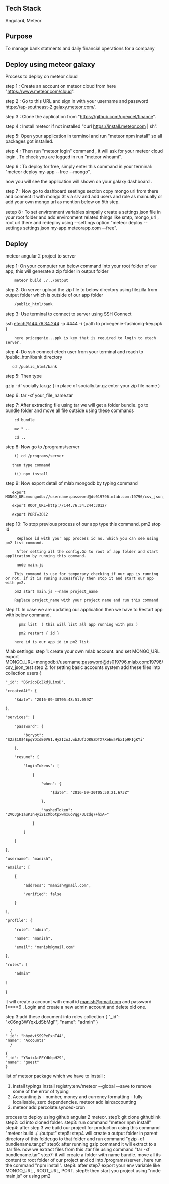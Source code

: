 ## Tech Stack
Angular4, Meteor 

## Purpose
To manage bank statments and daily financial operations for a company

## Deploy using meteor galaxy

Process to deploy on meteor cloud

step 1 : Create an account on meteor cloud from here "https://www.meteor.com/cloud".

step 2 : Go to this URL and sign in with your username and password  https://ap-southeast-2.galaxy.meteor.com/.

step 3 : Clone the application from "https://github.com/upexcel/finance".

step 4 : Install meteor if not installed "curl https://install.meteor.com | sh".

step 5: Open your application in terminol and run "meteor npm install" so all packages got installed.

step 4 : Then run "meteor login" command , it will ask for your meteor cloud login . To check you are logged in run "meteor whoami".

step 6 : To deploy for free, simply enter this command in your terminal: "meteor deploy my-app --free --mongo".
 
 now you will see the application will shown on your galaxy dashboard .

 step 7 : Now go to dashboard seetings section copy mongo url from there and connect it with mongo 3t via srv and add users and role as mainually or add your own mongo url as mention below on 5th step.

 setep 8 : To set environment variables simpally create a settings.json file in your root folder and add environment related things like smtp, mongo_url , root url there and redeploy using --settings option 
 "meteor deploy --settings settings.json my-app.meteorapp.com --free".


## Deploy 
meteor angular 2 project to server

step 1: On your computer run below command into your root folder of our app, this will generate a zip folder in output folder
       
        meteor build ./../output

step 2: On server upload the zip file to  below directory using filezilla from output folder which is outside of our app folder

        /public_html/bank


step 3: Use terminal to connect to server using SSH Connect

ssh etech@144.76.34.244 -p 4444 -i  {path to pricegenie-fashioniq-key.ppk }

        here pricegenie...ppk is key that is required to login to etech server.
      
step 4: Do ssh connect etech user from your terminal and reach to /public_html/bank  directory

       cd /public_html/bank

step 5: Then type 

gzip -df socially.tar.gz ( in place of socially.tar.gz enter your zip file name )

step 6: tar -xf  your_file_name.tar 

step 7: After extracting file using tar we will get a folder bundle. go to bundle folder and move all file outside using these commands

        cd bundle

        mv * ..

        cd ..

step 8: Now go to /programs/server 
           
        i) cd /programs/server

       then type command 

        ii) npm install

step 9: Now  export detail of mlab mongodb by typing command 

       export MONGO_URL=mongodb://username:password@ds019796.mlab.com:19796/csv_json_test 

       export ROOT_URL=http://144.76.34.244:3012/

       export PORT=3012 

step 10: To stop previous process of our app type this command.
         pm2 stop id
         
         Replace id with your app process id no. which you can see using pm2 list command.

         After setting all the config.Go to root of app folder and start application by running this command. 

         node main.js     

        This command is use for temporary checking if our app is running or not. if it is runing sucessfully then stop it and start our app with pm2. 

        pm2 start main.js --name project_name

        Replace project_name with your project name and run this command

step 11: In case we are updating our application then we have to Restart app with below command. 

          pm2 list  ( this will list all app running with pm2 )

          pm2 restart { id }
        
        here id is our app id in pm2 list. 


Mlab settings: 
    step 1: create your own mlab account. and set MONGO_URL 
        export MONGO_URL=mongodb://username:password@ds019796.mlab.com:19796/csv_json_test 
    step 2: for setting basic accounts system add these files into collection users
         {

    "_id": "BSricoEcZkdjLimsD",

    "createdAt": {

        "$date": "2016-09-30T05:48:51.059Z"

    },

    "services": {

        "password": {

            "bcrypt": "$2a$10$4EpqYDIdE0VG1.Hy2IzoJ.wbJUfJO8GZDTX7XeEwaPbxIp9FIgKYi"

        },

        "resume": {

            "loginTokens": [

                {

                    "when": {

                        "$date": "2016-09-30T05:50:21.673Z"

                    },

                    "hashedToken": "2VQ3gF1auPInHyi2IcMb6tpxwmxuoVqg/UUzdq7+hxA="

                }

            ]

        }

    },

    "username": "manish",

    "emails": [

        {

            "address": "manish@gmail.com",

            "verified": false

        }

    ],

    "profile": {

        "role": "admin",

        "name": "manish",

        "email": "manish@gmail.com"

    },

    "roles": [

        "admin"

    ]

}
 
 it will create a account with email id manish@gmail.com and password 1****6 . Login and create a new admin account and delete old one.

 step 3:add these document into roles collection 
       {
    "_id": "xC6ng3WYqxLdSbMgF",
    "name": "admin"
      }

      {
    "_id": "hhydvtSS9PeFxnT44",
    "name": "Accounts"
      }

    {
    "_id": "Y3uixAiEFYdbbpH29",
    "name": "guest"
    }


list of meteor package which we have to install :
1) install typings install registry:env/meteor --global --save to remove some of the error of typing
2) Accounting.js - number, money and currency formatting - fully localisable, zero dependencies.
    meteor add iain:accounting
3) meteor add percolate:synced-cron    

process to deploy using github angular 2 meteor.
step1: git clone githublink
step2: cd into cloned folder.
step3: run command "meteor npm install"
step4: after step 3 we build our project for production using this command "meteor build ./../output"
step5: step4 will create a output folder in parent directory of this folder.go to that folder and run command "gzip -df bundlename.tar.gz"
step6: after running gzip command it will extract to a .tar file. now we extract files from this .tar file using command "tar -xf bundlename.tar"
step7: it will create a folder with name bundle. move all its content to root folder of our project and cd into /programs/server . here run the command "npm install".
step8: after step7 export your env variable like MONGO_URL , ROOT_URL, PORT.
step9: then start you project using "node main.js" or using pm2 


